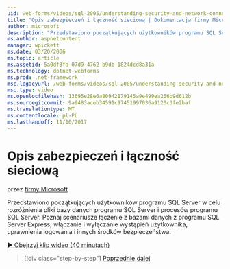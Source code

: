 ```yaml
---
uid: web-forms/videos/sql-2005/understanding-security-and-network-connectivity
title: "Opis zabezpieczeń i łączność sieciową | Dokumentacja firmy Microsoft"
author: microsoft
description: "Przedstawiono początkujących użytkowników programu SQL Server w celu rozróżnienia pliki bazy danych programu SQL Server i procesów programu SQL Server. Eksploruj scenariusze dotyczące nawiązywania połączenia z programu SQL Server E..."
ms.author: aspnetcontent
manager: wpickett
ms.date: 03/20/2006
ms.topic: article
ms.assetid: 5a0df3fa-07d9-4762-b9db-1824dcd8a31a
ms.technology: dotnet-webforms
ms.prod: .net-framework
msc.legacyurl: /web-forms/videos/sql-2005/understanding-security-and-network-connectivity
msc.type: video
ms.openlocfilehash: 13695e28e6a80942179145a9e499ea266b9d612b
ms.sourcegitcommit: 9a9483aceb34591c97451997036a9120c3fe2baf
ms.translationtype: MT
ms.contentlocale: pl-PL
ms.lasthandoff: 11/10/2017
---
```

<a name="understanding-security-and-network-connectivity"></a>Opis zabezpieczeń i łączność sieciową
====================
przez [firmy Microsoft](https://github.com/microsoft)

Przedstawiono początkujących użytkowników programu SQL Server w celu rozróżnienia pliki bazy danych programu SQL Server i procesów programu SQL Server. Poznaj scenariusze łączenie z bazami danych z programu SQL Server Express, włączanie i wyłączanie wystąpień użytkownika, uprawnienia logowania i innych środków bezpieczeństwa.

[&#9654; Obejrzyj klip wideo (40 minutach)](https://channel9.msdn.com/Blogs/ASP-NET-Site-Videos/understanding-security-and-network-connectivity)

>[!div class="step-by-step"]
[Poprzednie](more-structured-query-language.md)
[dalej](connecting-your-web-application-to-sql-server-2005-express-edition.md)
